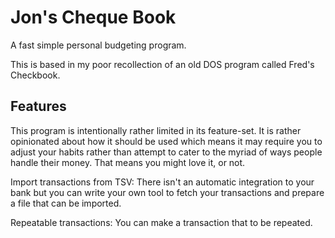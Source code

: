 # Jon's Cheque Book

A fast simple personal budgeting program.


This is based in my poor recollection of an old DOS program called Fred's Checkbook.


## Features

This program is intentionally rather limited in its feature-set. It is rather opinionated about how it should be used which means it may require you to adjust your habits rather than attempt to cater to the myriad of ways people handle their money. That means you might love it, or not.


Import transactions from TSV: There isn't an automatic integration to your bank but you can write your own tool to fetch your transactions and prepare a file that can be imported.

Repeatable transactions: You can make a transaction that to be repeated.


